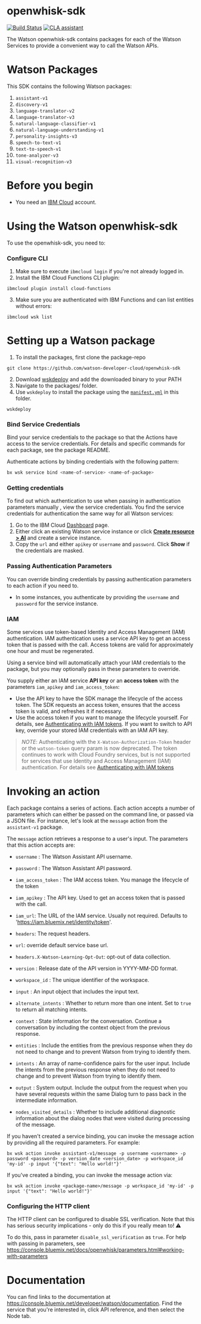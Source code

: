 # openwhisk-sdk 
[![Build Status](https://travis-ci.org/watson-developer-cloud/openwhisk-sdk.svg?branch=master)](http://travis-ci.org/watson-developer-cloud/openwhisk-sdk)
[![CLA assistant](https://cla-assistant.io/readme/badge/watson-developer-cloud/openwhisk-sdk)](https://cla-assistant.io/watson-developer-cloud/openwhisk-sdk)

The Watson openwhisk-sdk contains packages for each of the Watson Services to provide a convenient way to call the Watson APIs.

# Watson Packages

This SDK contains the following Watson packages:

1. `assistant-v1`
2. `discovery-v1`
3. `language-translator-v2`
4. `language-translator-v3`
5. `natural-language-classifier-v1`
6. `natural-language-understanding-v1`
7. `personality-insights-v3`
8. `speech-to-text-v1`
9. `text-to-speech-v1`
10. `tone-analyzer-v3`
11. `visual-recognition-v3`

# Before you begin
* You need an [IBM Cloud][ibm-cloud-onboarding] account.

# Using the Watson openwhisk-sdk

To use the openwhisk-sdk, you need to:

### Configure CLI
1. Make sure to execute `ibmcloud login` if you're not already logged in.
2. Install the IBM Cloud Functions CLI plugin:

```
ibmcloud plugin install cloud-functions
```
3. Make sure you are authenticated with IBM Functions and can list entities without errors:

```
ibmcloud wsk list
```
# Setting up a Watson package

1. To install the packages, first clone the package-repo

```
git clone https://github.com/watson-developer-cloud/openwhisk-sdk
```

2. Download [wskdeploy](https://github.com/apache/incubator-openwhisk-wskdeploy/releases) and add the downloaded binary to your PATH
3. Navigate to the packages/<desired package name> folder.
4. Use `wskdeploy` to install the package using the [`manifest.yml`](./manifest.yml) in this folder.

```
wskdeploy
```

### Bind Service Credentials
Bind your service credentials to the package so that the Actions have access to the service credentials. For details and specific commands for each package, see the package README.

Authenticate actions by binding credentials with the following pattern:

```sh
bx wsk service bind <name-of-service> <name-of-package>
```
### Getting credentials
To find out which authentication to use when passing in authentication parameters manually , view the service credentials. You find the service credentials for authentication the same way for all Watson services:

1. Go to the IBM Cloud [Dashboard](https://console.bluemix.net/dashboard/apps?category=ai) page.
1. Either click an existing Watson service instance or click [**Create resource > AI**](https://console.bluemix.net/catalog/?category=ai) and create a service instance.
1. Copy the `url` and either `apikey` or `username` and `password`. Click **Show** if the credentials are masked.

### Passing Authentication Parameters

You can override binding credentials by passing authentication parameters to each action if you need to.

* In some instances, you authenticate by providing the `username` and `password` for the service instance.

### IAM

Some services use token-based Identity and Access Management (IAM) authentication. IAM authentication uses a service API key to get an access token that is passed with the call. Access tokens are valid for approximately one hour and must be regenerated.

Using a service bind will automatically attach your IAM credentials to the package, but you may optionally pass in these parameters to override.

You supply either an IAM service **API key** or an **access token** with the parameters `iam_apikey` and `iam_access_token`:

* Use the API key to have the SDK manage the lifecycle of the access token. The SDK requests an access token, ensures that the access token is valid, and refreshes it if necessary.
* Use the access token if you want to manage the lifecycle yourself. For details, see [Authenticating with IAM tokens](https://console.bluemix.net/docs/services/watson/getting-started-iam.html). If you want to switch to API key, override your stored IAM credentials with an IAM API key.

> _NOTE_: Authenticating with the `X-Watson-Authorization-Token` header or the `watson-token` query param is now deprecated. The token continues to work with Cloud Foundry services, but is not supported for services that use Identity and Access Management (IAM) authentication. For details see [Authenticating with IAM tokens](https://console.bluemix.net/docs/services/watson/getting-started-iam.html#iam)

# Invoking an action

Each package contains a series of actions. Each action accepts a number of parameters which can either be passed on the command line, or passed via a JSON file. For instance, let's look at the `message` action from the `assistant-v1` package.

The `message` action retrieves a response to a user's input. The parameters that this action accepts are:

* `username` : The Watson Assistant API username.

* `password` : The Watson Assistant API password.

* `iam_access_token` :  The IAM access token. You manage the lifecycle of the token

* `iam_apikey` : The API key. Used to get an access token that is passed with the call.

* `iam_url`: The URL of the IAM service. Usually not required. Defaults to 'https://iam.bluemix.net/identity/token'.

* `headers`: The request headers.

* `url`: override default service base url.

* `headers.X-Watson-Learning-Opt-Out`: opt-out of data collection.

* `version` : Release date of the API version in YYYY-MM-DD format.

* `workspace_id` : The unique identifier of the workspace.

* `input` : An input object that includes the input text.

* `alternate_intents` : Whether to return more than one intent. Set to `true` to return all matching intents.

* `context` : State information for the conversation. Continue a conversation by including the context object from the previous response.

* `entities` : Include the entities from the previous response when they do not need to change and to prevent Watson from trying to identify them.

* `intents` : An array of name-confidence pairs for the user input. Include the intents from the previous response when they do not need to change and to prevent Watson from trying to identify them.

* `output` : System output. Include the output from the request when you have several requests within the same Dialog turn to pass back in the intermediate information.

* `nodes_visited_details` : Whether to include additional diagnostic information about the dialog nodes that were visited during processing of the message.

If you haven't created a service binding, you can invoke the message action by providing all the required parameters. For example:

```
bx wsk action invoke assistant-v1/message -p username <username> -p password <password> -p version_date <version_date> -p workspace_id 'my-id' -p input '{"text": "Hello world!"}'
```

If you've created a binding, you can invoke the message action via:

```
bx wsk action invoke <package-name>/message -p workspace_id 'my-id' -p input '{"text": "Hello world!"}'
```

### Configuring the HTTP client
The HTTP client can be configured to disable SSL verification. Note that this has serious security implications - only do this if you really mean to! ⚠️

To do this, pass in parameter `disable_ssl_verification` as `true`. For help with passing in parameters, see https://console.bluemix.net/docs/openwhisk/parameters.html#working-with-parameters

# Documentation

You can find links to the documentation at https://console.bluemix.net/developer/watson/documentation. Find the service that you're interested in, click API reference, and then select the Node tab.

[ibm-cloud-onboarding]: http://console.bluemix.net/registration?target=/developer/watson&cm_sp=WatsonPlatform-WatsonServices-_-OnPageNavLink-IBMWatson_SDKs-_-Openwhisk
